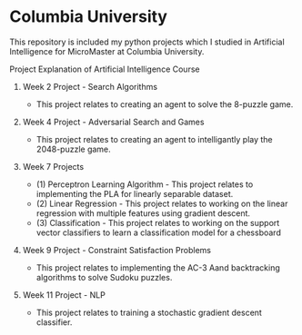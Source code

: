 # Columbia University
 This repository is included my python projects which I studied in Artificial Intelligence for MicroMaster at Columbia University.
 
 Project Explanation of Artificial Intelligence Course

1. Week 2 Project - Search Algorithms 
   - This project relates to creating an agent to solve the 8-puzzle game.
   
2. Week 4 Project - Adversarial Search and Games 
   - This project relates to creating an agent to intelligantly play the 2048-puzzle game.

3. Week 7 Projects
   - (1) Perceptron Learning Algorithm
         - This project relates to implementing the PLA for linearly separable dataset.
   - (2) Linear Regression
         - This project relates to working on the linear regression with multiple features using gradient descent.
   - (3) Classification 
         - This project relates to working on the support vector classifiers to learn a classification model for a chessboard
         
4. Week 9 Project - Constraint Satisfaction Problems
    - This project relates to implementing the AC-3 Aand backtracking algorithms to solve Sudoku puzzles.

5. Week 11 Project - NLP
    - This project relates to training a stochastic gradient descent classifier. 
